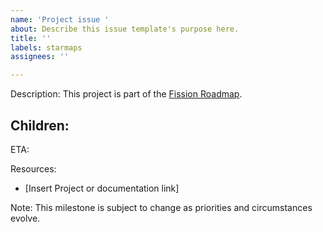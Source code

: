 ```yaml
---
name: 'Project issue '
about: Describe this issue template's purpose here.
title: ''
labels: starmaps
assignees: ''

---
```


Description:
This project is part of the [Fission Roadmap](https://starmap.site/roadmap/github.com/bdehaynin/Fission-Starmaps/issues/1#simple).

Children:
- 

ETA: 

Resources:
- [Insert Project or documentation link]

Note: This milestone is subject to change as priorities and circumstances evolve.
